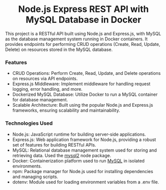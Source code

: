 <h1 align='center'>Node.js Express REST API with MySQL Database in Docker</h1>
This project is a RESTful API built using Node.js and Express.js, with MySQL as the database management system running in Docker containers. It provides endpoints for performing CRUD operations (Create, Read, Update, Delete) on resources stored in the MySQL database.

<h3>Features</h3>

- CRUD Operations: Perform Create, Read, Update, and Delete operations on resources via API endpoints.
- Express.js Middleware: Implement middleware for handling request logging, error handling, and more.
- Dockerized MySQL Database: Utilize Docker to run a MySQL container for database management.
- Scalable Architecture: Built using the popular Node.js and Express.js frameworks, ensuring scalability and maintainability.

<h3>Technologies Used</h3>

- Node.js: JavaScript runtime for building server-side applications.
- Express.js: Web application framework for Node.js, providing a robust set of features for building RESTful APIs.
- MySQL: Relational database management system used for storing and retrieving data. Used the [mysql2](https://www.npmjs.com/package/mysql2) node package. 
- Docker: Containerization platform used to run [MySQL](https://hub.docker.com/_/mysql) in isolated environments. 
- npm: Package manager for Node.js used for installing dependencies and managing scripts.
- dotenv: Module used for loading environment variables from a .env file.
